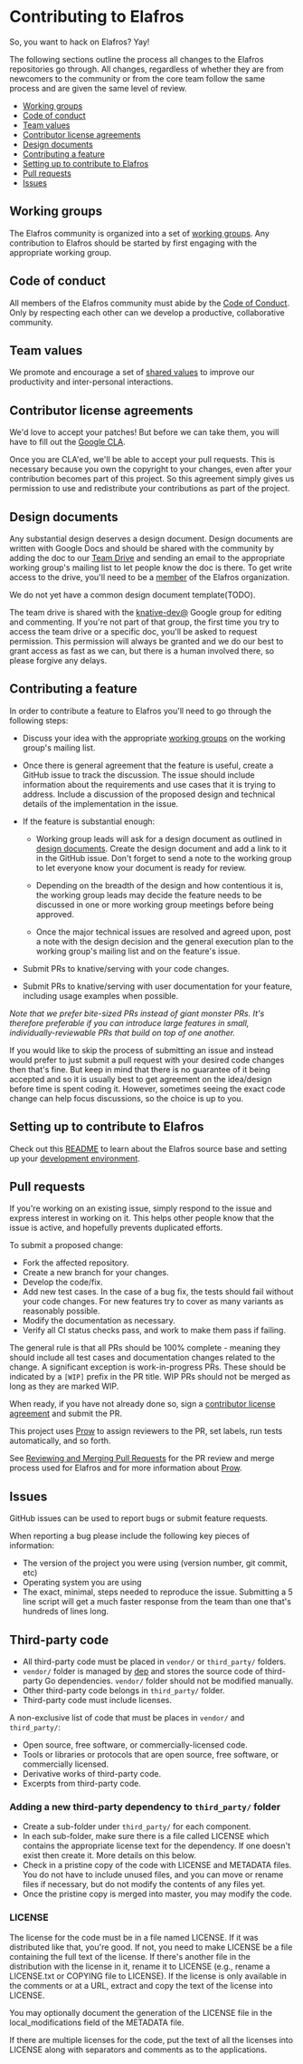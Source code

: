 # Contributing to Elafros

So, you want to hack on Elafros? Yay!

The following sections outline the process all changes to the Elafros
repositories go through. All changes, regardless of whether they are from
newcomers to the community or from the core team follow the same process and
are given the same level of review.

*   [Working groups](#working-groups)
*   [Code of conduct](#code-of-conduct)
*   [Team values](#team-values)
*   [Contributor license agreements](#contributor-license-agreements)
*   [Design documents](#design-documents)
*   [Contributing a feature](#contributing-a-feature)
*   [Setting up to contribute to Elafros](#setting-up-to-contribute-to-knative)
*   [Pull requests](#pull-requests)
*   [Issues](#issues)

## Working groups

The Elafros community is organized into a set of [working
groups](WORKING-GROUPS.md). Any contribution to Elafros should be started by
first engaging with the appropriate working group.

## Code of conduct

All members of the Elafros community must abide by the [Code of
Conduct](CODE-OF-CONDUCT.md). Only by respecting each other can we develop a
productive, collaborative community.

## Team values

We promote and encourage a set of [shared values](VALUES.md) to improve our
productivity and inter-personal interactions.

## Contributor license agreements

We'd love to accept your patches! But before we can take them, you will have to
fill out the [Google CLA](https://cla.developers.google.com).

Once you are CLA'ed, we'll be able to accept your pull requests. This is
necessary because you own the copyright to your changes, even after your
contribution becomes part of this project. So this agreement simply gives us
permission to use and redistribute your contributions as part of the project.

## Design documents

Any substantial design deserves a design document. Design documents are
written with Google Docs and should be shared with the community by adding
the doc to our
[Team Drive](https://drive.google.com/corp/drive/folders/0APnJ_hRs30R2Uk9PVA)
and sending an email to the appropriate working group's mailing list to let
people know the doc is there. To get write access to the drive, you'll need
to be a [member](ROLES.md#member) of the Elafros organization.

We do not yet have a common design document template(TODO).

The team drive is shared with the
[knative-dev@](https://groups.google.com/forum/#!forum/knative-dev) Google
group for editing and commenting. If you're not part of that group, the
first time you try to access the team drive or a specific doc, you'll be
asked to request permission. This permission will always be granted and we
do our best to grant access as fast as we can, but there is a human involved
there, so please forgive any delays.

## Contributing a feature

In order to contribute a feature to Elafros you'll need to go through the
following steps:

*   Discuss your idea with the appropriate [working groups](WORKING-GROUPS.md)
    on the working group's mailing list.

*   Once there is general agreement that the feature is useful, create a GitHub
    issue to track the discussion. The issue should include information about
    the requirements and use cases that it is trying to address. Include a
    discussion of the proposed design and technical details of the
    implementation in the issue.

*   If the feature is substantial enough:

    *   Working group leads will ask for a design document as outlined in
        [design documents](#design-documents). Create the design document and
        add a link to it in the GitHub issue. Don't forget to send a note to the
        working group to let everyone know your document is ready for review.

    *   Depending on the breadth of the design and how contentious it is, the
        working group leads may decide the feature needs to be discussed in one
        or more working group meetings before being approved.

    *   Once the major technical issues are resolved and agreed upon, post a
        note with the design decision and the general execution plan to the
        working group's mailing list and on the feature's issue.

*   Submit PRs to knative/serving with your code changes.

*   Submit PRs to knative/serving with user documentation for your feature,
    including usage examples when possible.
    <!-- TODO: switch to knative/serving.dev) -->

*Note that we prefer bite-sized PRs instead of giant monster PRs. It's therefore
preferable if you can introduce large features in small, individually-reviewable
PRs that build on top of one another.*

If you would like to skip the process of submitting an issue and instead would
prefer to just submit a pull request with your desired code changes then that's
fine. But keep in mind that there is no guarantee of it being accepted and so it
is usually best to get agreement on the idea/design before time is spent coding
it. However, sometimes seeing the exact code change can help focus discussions,
so the choice is up to you.

## Setting up to contribute to Elafros

Check out this
[README](https://github.com/knative/serving/blob/master/README.md) to learn
about the Elafros source base and setting up your [development
environment](https://github.com/knative/serving/blob/master/DEVELOPMENT.md).

## Pull requests

If you're working on an existing issue, simply respond to the issue and express
interest in working on it. This helps other people know that the issue is
active, and hopefully prevents duplicated efforts.

To submit a proposed change:

*   Fork the affected repository.
*   Create a new branch for your changes.
*   Develop the code/fix.
*   Add new test cases. In the case of a bug fix, the tests should fail without
    your code changes. For new features try to cover as many variants as
    reasonably possible.
*   Modify the documentation as necessary.
*   Verify all CI status checks pass, and work to make them pass if failing.

The general rule is that all PRs should be 100% complete - meaning they should
include all test cases and documentation changes related to the change. A
significant exception is work-in-progress PRs. These should be indicated by a
`[WIP]` prefix in the PR title. WIP PRs should not be merged as long as they are
marked WIP.

When ready, if you have not already done so, sign a [contributor license
agreement](#contributor-license-agreements) and submit the PR.

This project uses [Prow](https://github.com/kubernetes/test-infra/tree/master/prow)
to assign reviewers to the PR, set labels, run tests automatically, and so forth.

See [Reviewing and Merging Pull Requests](REVIEWING.md) for the PR review and
merge process used for Elafros and for more information about [Prow](./REVIEWING.md#prow).

## Issues

GitHub issues can be used to report bugs or submit feature requests.

When reporting a bug please include the following key pieces of information:

*   The version of the project you were using (version number, git commit, etc)
*   Operating system you are using
*   The exact, minimal, steps needed to reproduce the issue. Submitting a 5 line
    script will get a much faster response from the team than one that's
    hundreds of lines long.

## Third-party code
* All third-party code must be placed in `vendor/` or `third_party/` folders.
* `vendor/` folder is managed by [dep](https://github.com/golang/dep) and stores
the source code of third-party Go dependencies. `vendor/` folder should not be 
modified manually.
* Other third-party code belongs in `third_party/` folder.
* Third-party code must include licenses.

A non-exclusive list of code that must be places in `vendor/` and `third_party/`:
* Open source, free software, or commercially-licensed code.
* Tools or libraries or protocols that are open source, free software, or commercially licensed.
* Derivative works of third-party code.
* Excerpts from third-party code.

### Adding a new third-party dependency to `third_party/` folder
* Create a sub-folder under `third_party/` for each component.
* In each sub-folder, make sure there is a file called LICENSE which contains the appropriate
 license text for the dependency. If one doesn't exist then create it. More details on this below.
* Check in a pristine copy of the code with LICENSE and METADATA files. 
 You do not have to include unused files, and you can move or rename files if necessary,
 but do not modify the contents of any files yet.
* Once the pristine copy is merged into master, you may modify the code.

### LICENSE
The license for the code must be in a file named LICENSE. If it was distributed like that,
you're good. If not, you need to make LICENSE be a file containing the full text of the license. 
If there's another file in the distribution with the license in it, rename it to LICENSE 
(e.g., rename a LICENSE.txt or COPYING file to LICENSE). If the license is only available in 
the comments or at a URL, extract and copy the text of the license into LICENSE.

You may optionally document the generation of the LICENSE file in the local_modifications 
field of the METADATA file.

If there are multiple licenses for the code, put the text of all the licenses into LICENSE 
along with separators and comments as to the applications.
